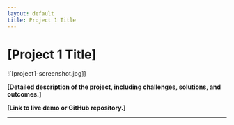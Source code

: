 ```yaml
---
layout: default
title: Project 1 Title
---
```


# [Project 1 Title]

![[project1-screenshot.jpg]]

**[Detailed description of the project, including challenges, solutions, and outcomes.]**

**[Link to live demo or GitHub repository.]**

---